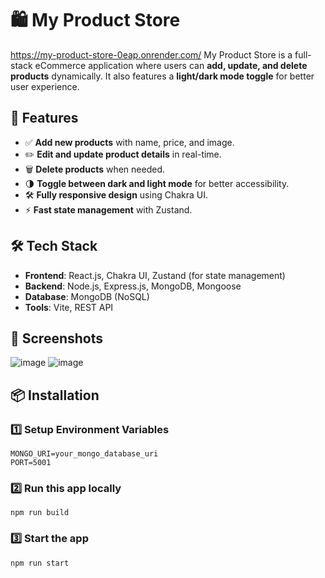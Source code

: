 # 🛍️ My Product Store
https://my-product-store-0eap.onrender.com/
My Product Store is a full-stack eCommerce application where users can **add, update, and delete products** dynamically. It also features a **light/dark mode toggle** for better user experience.

## 🚀 Features
- ✅ **Add new products** with name, price, and image.
- ✏️ **Edit and update product details** in real-time.
- 🗑️ **Delete products** when needed.
- 🌗 **Toggle between dark and light mode** for better accessibility.
- 🛠 **Fully responsive design** using Chakra UI.
- ⚡ **Fast state management** with Zustand.

## 🛠️ Tech Stack
- **Frontend**: React.js, Chakra UI, Zustand (for state management)
- **Backend**: Node.js, Express.js, MongoDB, Mongoose
- **Database**: MongoDB (NoSQL)
- **Tools**: Vite, REST API

## 📸 Screenshots
![image](https://github.com/user-attachments/assets/45413deb-6d4d-4d8f-834b-de6b50bba393)
![image](https://github.com/user-attachments/assets/c8f22c73-d6e9-432a-bd77-f09c564bced8)

<!-- Replace with correct path -->

## 📦 Installation
### 1️⃣  Setup Environment Variables
    MONGO_URI=your_mongo_database_uri
    PORT=5001
### 2️⃣  Run this app locally
    npm run build
### 3️⃣  Start the app
    npm run start    
    

   


